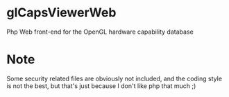 glCapsViewerWeb
===============

Php Web front-end for the OpenGL hardware capability database

Note
===============
Some security related files are obviously not included, and the coding style is not the best, but that's just because I don't like php that much ;)
